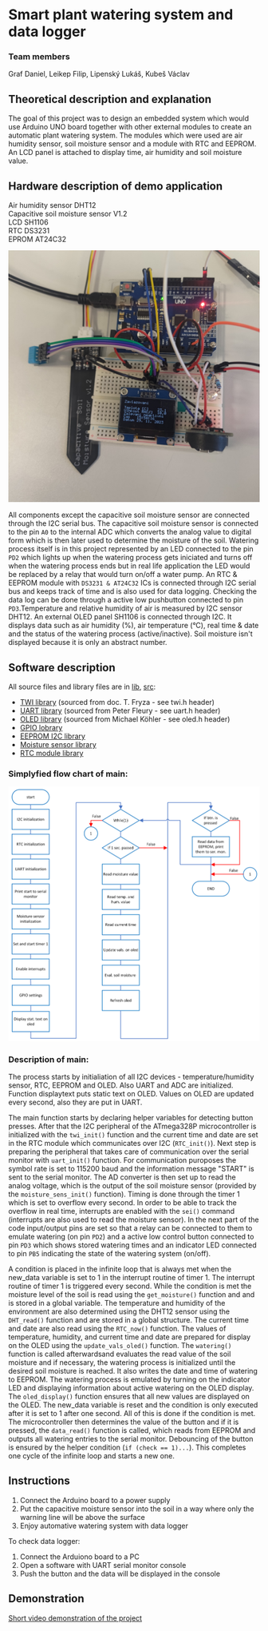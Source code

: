 # Smart plant watering system and data logger

### Team members
Graf Daniel, Leikep Filip, Lipenský Lukáš, Kubeš Václav

## Theoretical description and explanation
The goal of this project was to design an embedded system which would use Arduino UNO board together with other external modules to create an automatic plant watering system. The modules which were used are air humidity sensor, soil moisture sensor and a module with RTC and EEPROM. An LCD panel is attached to display time, air humidity and soil moisture value.


## Hardware description of demo application
Air humidity sensor DHT12  
Capacitive soil moisture sensor V1.2  
LCD SH1106  
RTC DS3231  
EPROM AT24C32  

![Device](images/device.jpg)

All components except the capacitive soil moisture sensor are connected through the I2C serial bus. The capacitive soil moisture sensor is connected to the pin `A0` to the internal ADC which converts the analog value to digital form which is then later used to determine the moisture of the soil. Watering process itself is in this project represented by an LED connected to the pin `PD2` which lights up when the watering process gets iniciated and turns off when the watering process ends but in real life application the LED would be replaced by a relay that would turn on/off a water pump. An RTC & EEPROM module with `DS3231 & AT24C32` ICs is connected through I2C serial bus and keeps track of time and is also used for data logging. Checking the data log can be done through a active low pushbutton connected to pin `PD3`.Temperature and relative humidity of air is measured by I2C sensor DHT12. An external OLED panel SH1106 is connected through I2C. It displays data such as air humidity (%), air temperature (°C), real time & date and the status of the watering process (active/inactive). Soil moisture isn't displayed because it is only an abstract number.

## Software description

All source files and library files are in
[lib](https://github.com/Filip-Leikep/digital-electronics2/tree/main/project/lib), [src](https://github.com/Filip-Leikep/digital-electronics2/tree/main/project/src):
- [TWI library](lib/twi) (sourced from doc. T. Fryza - see twi.h header)
- [UART library](lib/uart) (sourced from Peter Fleury - see uart.h header)
- [OLED library](lib/oled) (sourced from Michael Köhler - see oled.h header)
- [GPIO lobrary](lib/gpio)
- [EEPROM I2C library](lib/eeprom_i2c)
- [Moisture sensor library](lib/moisture_sens)
- [RTC module library](lib/rtc)
### Simplyfied flow chart of main:
![Device](images/Flowchart.png)  

### Description of main:
The process starts by initialiation of all I2C devices - temperature/humidity sensor, RTC, EEPROM and OLED. Also UART and ADC are initialized. Function displaytext puts static text on OLED. Values on OLED are updated every second, also they are put in UART.

The main function starts by declaring helper variables for detecting button presses. After that the I2C peripheral of the ATmega328P microcontroller is initialized with the `twi_init()` function and the current time and date are set in the RTC module which communicates over I2C (`RTC_init()`). Next step is preparing the peripheral that takes care of communication over the serial monitor with `uart_init()` function. For communication puroposes the symbol rate is set to 115200 baud and the information message "START" is sent to the serial monitor. The AD converter is then set up to read the analog voltage, which is the output of the soil moisture sensor (provided by the `moisture_sens_init()` function). Timing is done through the timer 1 which is set to overflow every second. In order to be able to track the overflow in real time, interrupts are enabled with the `sei()` command (interrupts are also used to read the moisture sensor). In the next part of the code input/output pins are set so that a relay can be connected to them to emulate watering (on pin `PD2`) and a active low control button connected to pin `PD3` which shows stored watering times and an indicator LED connected to pin `PB5` indicating the state of the watering system (on/off).

A condition is placed in the infinite loop that is always met when the new_data variable is set to 1 in the interrupt routine of timer 1. The interrupt routine of timer 1 is triggered every second. While the condition is met the moisture level of the soil is read using the `get_moisture()` function and and is stored in a global variable. The temperature and humidity of the environment are also determined using the DHT12 sensor using the `DHT_read()` function and are stored in a global structure. The current time and date are also read using the `RTC_now()` function. The values of temperature, humidity, and current time and date are prepared for display on the OLED using the `update_vals_oled()` function. The `watering()` function is called afterwardsand evaluates the read value of the soil moisture and if necessary, the watering process is initialized until the desired soil moisture is reached. It also writes the date and time of watering to EEPROM. The watering process is emulated by turning on the indicator LED and displaying information about active watering on the OLED display. The `oled_display()` function ensures that all new values are displayed on the OLED. The new_data variable is reset and the condition is only executed after it is set to 1 after one second. All of this is done if the condition is met. The microcontroller then determines the value of the button and if it is pressed, the `data_read()` function is called, which reads from EEPROM and outputs all watering entries to the serial monitor. Debouncing of the button is ensured by the helper condition (`if (check == 1)...`). This completes one cycle of the infinite loop and starts a new one.

## Instructions

1) Connect the Arduino board to a power supply
2) Put the capacitive moisture sensor into the soil in a way where only the warning line will be above the surface
3) Enjoy automative watering system with data logger
   
To check data logger:
1) Connect the Arduiono board to a PC
2) Open a software with UART serial monitor console 
3) Push the button and the data will be displayed in the console


## Demonstration  
[Short video demonstration of the project](https://www.youtube.com/watch?v=xZp-aYvs530&ab_channel=DanielGraf)
